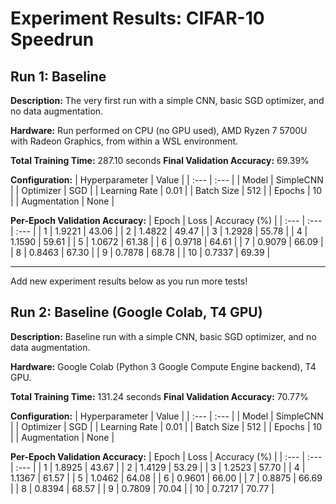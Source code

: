 # Experiment Results: CIFAR-10 Speedrun

## Run 1: Baseline

**Description:** The very first run with a simple CNN, basic SGD optimizer, and no data augmentation.

**Hardware:** Run performed on CPU (no GPU used), AMD Ryzen 7 5700U with Radeon Graphics, from within a WSL environment.

**Total Training Time:** 287.10 seconds
**Final Validation Accuracy:** 69.39%

**Configuration:**
| Hyperparameter | Value      |
| :---           | :---       |
| Model          | SimpleCNN  |
| Optimizer      | SGD        |
| Learning Rate  | 0.01       |
| Batch Size     | 512        |
| Epochs         | 10         |
| Augmentation   | None       |

**Per-Epoch Validation Accuracy:**
| Epoch | Loss   | Accuracy (%) |
| :---  | :---   | :---         |
| 1     | 1.9221 | 43.06        |
| 2     | 1.4822 | 49.47        |
| 3     | 1.2928 | 55.78        |
| 4     | 1.1590 | 59.61        |
| 5     | 1.0672 | 61.38        |
| 6     | 0.9718 | 64.61        |
| 7     | 0.9079 | 66.09        |
| 8     | 0.8463 | 67.30        |
| 9     | 0.7878 | 68.78        |
| 10    | 0.7337 | 69.39        |

---

Add new experiment results below as you run more tests!

## Run 2: Baseline (Google Colab, T4 GPU)

**Description:** Baseline run with a simple CNN, basic SGD optimizer, and no data augmentation.

**Hardware:** Google Colab (Python 3 Google Compute Engine backend), T4 GPU.

**Total Training Time:** 131.24 seconds
**Final Validation Accuracy:** 70.77%

**Configuration:**
| Hyperparameter | Value      |
| :---           | :---       |
| Model          | SimpleCNN  |
| Optimizer      | SGD        |
| Learning Rate  | 0.01       |
| Batch Size     | 512        |
| Epochs         | 10         |
| Augmentation   | None       |

**Per-Epoch Validation Accuracy:**
| Epoch | Loss   | Accuracy (%) |
| :---  | :---   | :---         |
| 1     | 1.8925 | 43.67        |
| 2     | 1.4129 | 53.29        |
| 3     | 1.2523 | 57.70        |
| 4     | 1.1367 | 61.57        |
| 5     | 1.0462 | 64.08        |
| 6     | 0.9601 | 66.00        |
| 7     | 0.8875 | 66.69        |
| 8     | 0.8394 | 68.57        |
| 9     | 0.7809 | 70.04        |
| 10    | 0.7217 | 70.77        |
